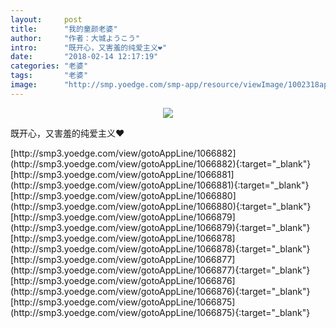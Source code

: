 ```yaml
---
layout:     post
title:      "我的童颜老婆"
author:     "作者：大城ようこう"
intro:      "既开心，又害羞的纯爱主义❤"
date:       "2018-02-14 12:17:19"
categories: "老婆"
tags:       "老婆"
image:      "http://smp.yoedge.com/smp-app/resource/viewImage/1002318appline.png"
---
```

<div style="text-align: center">
<p><img src="http://smp.yoedge.com/smp-app/resource/viewImage/1002318appline.png"/></p>
</div>
<p class="post-meta">
<span>既开心，又害羞的纯爱主义❤</span>
</p>
[http://smp3.yoedge.com/view/gotoAppLine/1066882](http://smp3.yoedge.com/view/gotoAppLine/1066882){:target="_blank"}
[http://smp3.yoedge.com/view/gotoAppLine/1066881](http://smp3.yoedge.com/view/gotoAppLine/1066881){:target="_blank"}
[http://smp3.yoedge.com/view/gotoAppLine/1066880](http://smp3.yoedge.com/view/gotoAppLine/1066880){:target="_blank"}
[http://smp3.yoedge.com/view/gotoAppLine/1066879](http://smp3.yoedge.com/view/gotoAppLine/1066879){:target="_blank"}
[http://smp3.yoedge.com/view/gotoAppLine/1066878](http://smp3.yoedge.com/view/gotoAppLine/1066878){:target="_blank"}
[http://smp3.yoedge.com/view/gotoAppLine/1066877](http://smp3.yoedge.com/view/gotoAppLine/1066877){:target="_blank"}
[http://smp3.yoedge.com/view/gotoAppLine/1066876](http://smp3.yoedge.com/view/gotoAppLine/1066876){:target="_blank"}
[http://smp3.yoedge.com/view/gotoAppLine/1066875](http://smp3.yoedge.com/view/gotoAppLine/1066875){:target="_blank"}


